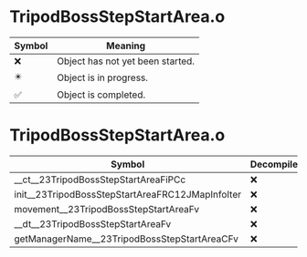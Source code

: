 # TripodBossStepStartArea.o
| Symbol | Meaning 
| ------------- | ------------- 
| :x: | Object has not yet been started. 
| :eight_pointed_black_star: | Object is in progress. 
| :white_check_mark: | Object is completed. 


# TripodBossStepStartArea.o
| Symbol | Decompiled? |
| ------------- | ------------- |
| __ct__23TripodBossStepStartAreaFiPCc | :x: |
| init__23TripodBossStepStartAreaFRC12JMapInfoIter | :x: |
| movement__23TripodBossStepStartAreaFv | :x: |
| __dt__23TripodBossStepStartAreaFv | :x: |
| getManagerName__23TripodBossStepStartAreaCFv | :x: |

